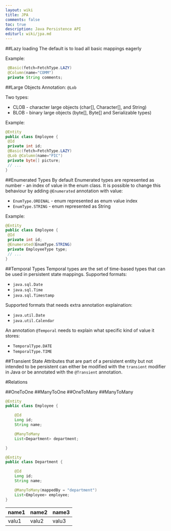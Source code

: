 ```yaml
---
layout: wiki
title: JPA
comments: false
toc: true
description: Java Persistence API
editurl: wiki/jpa.md
---
```



##Lazy loading
The default is to load all basic mappings eagerly

Example:

```java
 @Basic(fetch=FetchType.LAZY)
 @Column(name="COMM")
 private String comments;
```

##Large Objects
Annotation: `@Lob`

Two types:

* CLOB - character large objects (char[], Character[], and String)
* BLOB - binary large objects (byte[], Byte[] and Serializable types)

Example:

```java
@Entity
public class Employee {
 @Id
 private int id;
 @Basic(fetch=FetchType.LAZY)
 @Lob @Column(name="PIC")
 private byte[] picture;
 // ...
}
```

##Enumerated Types
By default Enumerated types are represented as number - an index of value in the enum class.
It is possible to change this behaviour by adding `@Enumerated` annotation with value:

* `EnumType.ORDINAL` - enum represented as enum value index
* `EnumType.STRING` - enum represented as String

Example:

```java
@Entity
public class Employee {
 @Id
 private int id;
 @Enumerated(EnumType.STRING)
 private EmployeeType type;
 // ...
}
```

##Temporal Types
Temporal types are the set of time-based types that can be used in persistent state mappings.
Supported formats:

* `java.sql.Date`
* `java.sql.Time`
* `java.sql.Timestamp`

Supported formats that needs extra annotation explaination:

* `java.util.Date`
* `java.util.Calendar`

An annotation `@Temporal` needs to explain what specific kind of value it stores:

* `TemporalType.DATE`
* `TemporalType.TIME`

##Transient State
Attributes that are part of a persistent entity but not intended to be persistent can either be modified
with the `transient` modifier in Java or be annotated with the `@Transient` annotation.

#Relations

##OneToOne
##ManyToOne
##OneToMany
##ManyToMany

```java
@Entity
public class Employee {

    @Id
    Long id;
    String name;

    @ManyToMany
    List<Department> department;

}
```

```java
@Entity
public class Department {

    @Id
    Long id;
    String name;

    @ManyToMany(mappedBy = "department")
    List<Employee> employee;
}

```

|name1|name2|name3|
|-----|-----|-----|
|valu1|valu2|valu3|

